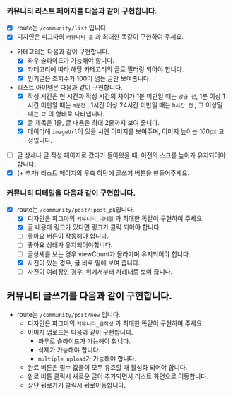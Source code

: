 ### 커뮤니티 리스트 페이지를 다음과 같이 구현합니다.

- [x] route는 `/community/list` 입니다.
- [x] 디자인은 피그마의 `커뮤니티_홈` 과 최대한 똑같이 구현하여 주세요.
- 카테고리는 다음과 같이 구현합니다.
  - [x] 좌우 슬라이드가 가능해야 합니다.
  - [x] 카테고리에 따라 해당 카테고리의 글로 필터링 되어야 합니다.
  - [x] 인기글은 조회수가 100이 넘는 글만 보여줍니다.
- 리스트 아이템은 다음과 같이 구현합니다.
  - [x] 작성 시간은 현 시간과 작성 시간의 차이가 1분 미만일 때는 `방금 전`, 1분 이상 1시간 미만일 때는 `m분전` , 1시간 이상 24시간 미만일 때는 `h시간 전` , 그 이상일 때는 ㄹ 의 형태로 나타냅니다.
  - [x] 글 제목은 1줄, 글 내용은 최대 2줄까지 보여 줍니다.
  - [x] 데이터에 `imageUrl`이 있을 시엔 이미지를 보여주며, 이미지 높이는 160px 고정입니다.
- [ ] 글 상세나 글 작성 페이지로 갔다가 돌아왔을 때, 이전의 스크롤 높이가 유지되어야 합니다.
- [x] (+ 추가) 리스트 페이지의 우측 하단에 글쓰기 버튼을 만들어주세요.

### 커뮤니티 디테일을 다음과 같이 구현합니다.

- [x] route는 `/community/post/:post_pk`입니다.
  - [x] 디자인은 피그마의 `커뮤니티_디테일` 과 최대한 똑같이 구현하여 주세요.
  - [x] 글 내용에 링크가 있다면 링크가 클릭 되어야 합니다.
  - [ ] 좋아요 버튼이 작동해야 합니다.
  - [ ] 좋아요 상태가 유지되어야합니다.
  - [ ] 글상세를 보는 경우 viewCount가 올라가며 유지되어야 합니다.
  - [x] 사진이 있는 경우, 글 바로 밑에 보여 줍니다.
  - [ ] 사진이 여러장인 경우, 위에서부터 차례대로 보여 줍니다.

## 커뮤니티 글쓰기를 다음과 같이 구현합니다.

- route는 `/community/post/new` 입니다.
  - 디자인은 피그마의 `커뮤니티_글작성` 과 최대한 똑같이 구현하여 주세요.
  - 이미지 업로드는 다음과 같이 구현합니다.
    - 좌우로 슬라이드가 가능해야 합니다.
    - 삭제가 가능해야 합니다.
    - `multiple upload`가 가능해야 합니다.
  - 완료 버튼은 필수 값들이 모두 유효할 때 활성화 되어야 합니다.
  - 완료 버튼 클릭시 새로운 글이 추가되면서 리스트 화면으로 이동합니다.
  - 상단 뒤로가기 클릭시 뒤로이동합니다.
